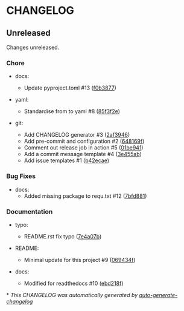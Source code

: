 # CHANGELOG

## Unreleased

Changes unreleased.

### Chore

- docs:
  - Update pyproject.toml #13 ([f0b3877](https://github.com/imAsparky/sphinxclasstocr/commit/f0b387719ba0c1a04958ad236de9f1061f8d2113))

- yaml:
  - Standardise from to yaml #8 ([85f3f2e](https://github.com/imAsparky/sphinxclasstocr/commit/85f3f2e6ec927f19e5ec1e96a97a517a94919b5c))

- git:
  - Add CHANGELOG generator #3 ([2af3946](https://github.com/imAsparky/sphinxclasstocr/commit/2af394628f53361eb7fae168b5956487c6572847))
  - Add pre-commit and configuration #2 ([648169f](https://github.com/imAsparky/sphinxclasstocr/commit/648169f5c8065d7a790b670e308e7280ed82848e))
  - Comment out release job in action #5 ([01be941](https://github.com/imAsparky/sphinxclasstocr/commit/01be941fb00f6b072936db59d744bd0143a19bee))
  - Add a commit message template #4 ([3e455ab](https://github.com/imAsparky/sphinxclasstocr/commit/3e455ab05c5289550adca9a260c84342ea81d62e))
  - Add issue templates #1 ([b42ecae](https://github.com/imAsparky/sphinxclasstocr/commit/b42ecae40dfc6f363281934f467698f7a0f7dbf3))

### Bug Fixes

- docs:
  - Added missing package to requ.txt #12 ([7bfd881](https://github.com/imAsparky/sphinxclasstocr/commit/7bfd881d65a5d439755d5bf9bedf7e35b36e57da))

### Documentation

- typo:
  - README.rst fix typo ([7e4a07b](https://github.com/imAsparky/sphinxclasstocr/commit/7e4a07b46f3fe37362623a5eb42165ff5be9a9d1))

- README:
  - Minimal update for this project #9 ([069434f](https://github.com/imAsparky/sphinxclasstocr/commit/069434f3012051cf3c712e44363c705b2b864078))

- docs:
  - Modified for readthedocs #10 ([ebd218f](https://github.com/imAsparky/sphinxclasstocr/commit/ebd218fc7ba1cc3fc4f9449adc120ad4ac48aca6))

\* *This CHANGELOG was automatically generated by [auto-generate-changelog](https://github.com/BobAnkh/auto-generate-changelog)*
